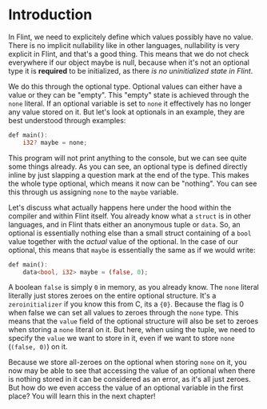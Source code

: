 # Introduction

In Flint, we need to explicitely define which values possibly have no value. There is no implicit nullability like in other languages, nullability is very explicit in Flint, and that's a good thing. This means that we do not check everywhere if our object maybe is null, because when it's not an optional type it is **required** to be initialized, as there *is no uninitialized state in Flint*.

We do this through the optional type. Optional values can either have a value or they can be "empty". This "empty" state is achieved through the `none` literal. If an optional variable is set to `none` it effectively has no longer any value stored on it. But let's look at optionals in an example, they are best understood through examples:

```rs
def main():
    i32? maybe = none;
```

This program will not print anything to the console, but we can see quite some things already. As you can see, an optional type is defined directly inline by just slapping a question mark at the end of the type. This makes the whole type optional, which means it now can be "nothing". You can see this through us assigning `none` to the `maybe` variable.

Let's discuss what actually happens here under the hood within the compiler and within Flint itself. You already know what a `struct` is in other languages, and in Flint thats either an anonymous tuple or `data`. So, an optional is essentially nothing else than a small struct containing of a `bool` value together with the *actual* value of the optional. In the case of our optional, this means that `maybe` is essentially the same as if we would write:

```rs
def main():
    data<bool, i32> maybe = (false, 0);
```

A boolean `false` is simply `0` in memory, as you already know. The `none` literal literally just stores zeroes on the entire optional structure. It's a `zeroinitializer` if you know this from C, its a `{0}`. Because the flag is 0 when false we can set all values to zeroes through the `none` type. This means that the `value` field of the optional structure will also be set to zeroes when storing a `none` literal on it. But here, when using the tuple, we need to specify the `value` we want to store in it, even if we want to store `none` (`(false, 0)`) on it.

Because we store all-zeroes on the optional when storing `none` on it, you now may be able to see that accessing the value of an optional when there is nothing stored in it can be considered as an error, as it's all just zeroes. But how do we even access the value of an optional variable in the first place? You will learn this in the next chapter!
